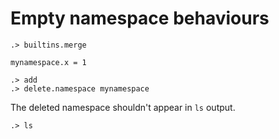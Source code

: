 # Empty namespace behaviours

```ucm:hide
.> builtins.merge
```

```unison
mynamespace.x = 1
```

```ucm:hide
.> add
.> delete.namespace mynamespace
```

The deleted namespace shouldn't appear in `ls` output.
```ucm
.> ls
```
